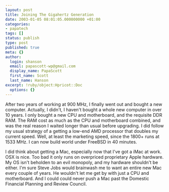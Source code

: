 ```yaml
---
layout: post
title: Joining The Gigahertz Generation
date: 2003-01-05 08:01:05.000000000 +01:00
categories:
- papatech
tags: []
status: publish
type: post
published: true
meta: {}
author:
  login: shanson
  email: papascott-wp@gmail.com
  display_name: PapaScott
  first_name: Scott
  last_name: Hanson
excerpt: !ruby/object:Hpricot::Doc
  options: {}
---
```

<p>After two years of working at 900 MHz, I finally went out and bought a new computer. Actually, I didn't, I haven't bought a whole new computer in over 10 years. I only bought a new CPU and motherboard, and the requisite DDR RAM. The RAM cost as much as the CPU and motherboard combined, and was the real reason I waited longer than usual before upgrading. I did follow my usual strategy of a getting a low-end AMD processor that doubles my current speed. Well, at least the marketing speed, since the 1800+ runs at 1533 MHz. I can now build world under FreeBSD in 40 minutes.</p>
<p>I did think about getting a Mac, especially now that I've got a iMac at work. OSX is nice. Too bad it only runs on overpriced proprietary Apple hardware.  My OS isn't beholden to an evil monopoly, and my hardware shouldn't be either. I'm sure Steve Jobs would brainwash me to want an entire new Mac every couple of years. He wouldn't let me get by with just a CPU and motherboard. And I could could never push a Mac past the Domestic Financial Planning and Review Council.</p>
